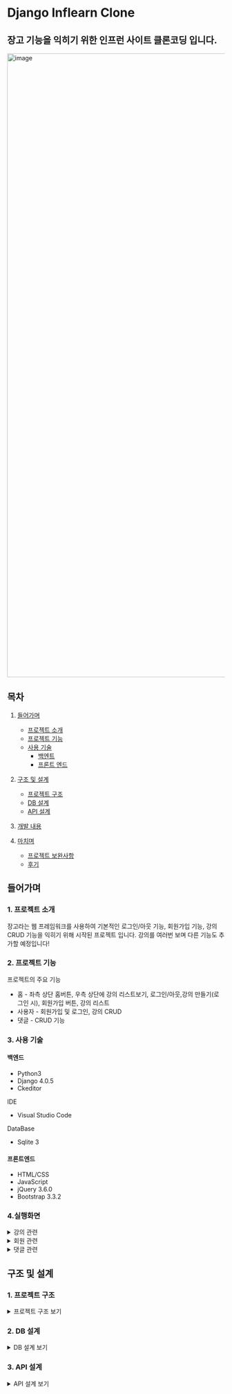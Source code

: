 # Django Inflearn Clone

## 장고 기능을 익히기 위한 인프런 사이트 클론코딩 입니다.

<img width="1440" alt="image" src="https://user-images.githubusercontent.com/93357028/188320546-d2f55cf8-ae02-453b-bcc6-d18042c95031.png">

## 목차
1.  [들어가며](#open)
    - [프로젝트 소개](#introduce)
    - [프로젝트 기능](#function)
    - [사용 기술](#used_tech)
        - [백엔트](#backend)
        - [프론트 엔드](#frontend)

2. [구조 및 설계](#structure) 
    - [프로젝트 구조](#project_structure)
    - [DB 설계](#DB_map)
    - [API 설계](#API_map)

3. [개발 내용](#dev_log)

4. [마치며](#close)
   - [프로젝트 보완사항](#fix)
   - [후기](#epil)

## 들어가며
### 1. 프로젝트 소개
장고라는 웹 프레임워크를 사용하여 기본적인 로그인/아웃 기능, 회원가입 기능, 강의 CRUD 기능을 익히기 위해 시작된 프로젝트 입니다. 강의를 여러번 보며 다른 기능도 추가할 예정입니다!

### 2. 프로젝트 기능
프로젝트의 주요 기능

- 홈 - 좌측 상단 홈버튼, 우측 상단에 강의 리스트보기, 로그인/아웃,강의 만들기(로그인 시), 회원가입 버튼, 강의 리스트
- 사용자 - 회원가입 및 로그인, 강의 CRUD
- 댓글 - CRUD 기능

### 3. 사용 기술
#### 백엔드

- Python3
- Django 4.0.5
- Ckeditor

IDE

- Visual Studio Code

DataBase

- Sqlite 3

#### 프론트엔드
- HTML/CSS
- JavaScript
- jQuery 3.6.0
- Bootstrap 3.3.2

### 4.실행화면

<details>
<summary>강의 관련</summary>
<div markdown="1">

---
1. 강의리스트 전체 목록
<img src="https://user-images.githubusercontent.com/93357028/188324913-80762936-487b-4031-b101-5980e2151963.png">
  
---
2. 강의 상세 조회
<img src="https://user-images.githubusercontent.com/93357028/188476775-c2a48b83-1157-4902-b3f2-245e936090e7.png">
강의 상세 내용 

---
3. 강의 만들기
<img src="https://user-images.githubusercontent.com/93357028/188477355-2c7e9c37-29f1-4d44-9f37-b3846d6b1499.png">
새로운 강의 작성 후 메인 화면으로 redirect 한다.

---
4. 내가 만든 강의 조회
<img src="https://user-images.githubusercontent.com/93357028/188477690-b64aa2fc-c51c-40fc-ab48-bba49791092b.png">
로그인 한 사용자가 작성한 강의만 조회 가능하다.

</div>
</details>

<details>
<summary>회원 관련</summary>
<div markdown="1">

---
1. 회원가입 화면
<img src="https://user-images.githubusercontent.com/93357028/188484430-c9e55962-d7d5-4c68-b047-5d40aef768da.png">
회원가입 완료 후 메인화면으로 redirct

---
2. 로그인 화면
<img src="https://user-images.githubusercontent.com/93357028/188484852-4e430861-0750-43ef-b3dd-bfedf335e36e.png">
</div>
</details>

<details>
<summary>댓글 관련</summary>
<div markdown="1">

---
1. 댓글 작성 화면
<img src="https://user-images.githubusercontent.com/93357028/188486142-5272edce-5bf8-4613-9e92-2b722b1ecd0a.png">
댓글 제출버튼, 동영상강의 링크, 댓글 내용(스타일 개선 예정) 및 삭제버튼(admin계정)

</div>
</details>

## 구조 및 설계
### 1. 프로젝트 구조 

<details>
<summary>프로젝트 구조 보기</summary>
<div markdown="1">

<img src="https://user-images.githubusercontent.com/93357028/188486985-608d81c7-8c2f-4230-bb10-3da325436215.png">

</div>
</details>

### 2. DB 설계

<details>
<summary>DB 설계 보기</summary>
<div markdown="1">
<img width="437" alt="image" src="https://user-images.githubusercontent.com/93357028/188488922-196e1a3d-af16-4d97-a2cd-514521cf6c6b.png">
<img width="619" alt="image" src="https://user-images.githubusercontent.com/93357028/188488782-29b5e238-490f-402c-b0ad-2e3b0259c7d0.png">
</div>
</details>

### 3. API 설계

<details>
<summary>API 설계 보기</summary>
<div markdown="1">

</div>
</details>

